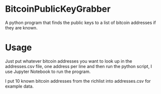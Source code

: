 # BitcoinPublicKeyGrabber
A python program that finds the public keys to a list of bitcoin addresses if they are known.


# Usage
Just put whatever bitcoin addresses you want to look up in the addresses.csv file, one address per line and then run the python script, I use Jupyter Notebook to run the program.
 
 I put 10 known bitcoin addresses from the richlist into addresses.csv for example data.


